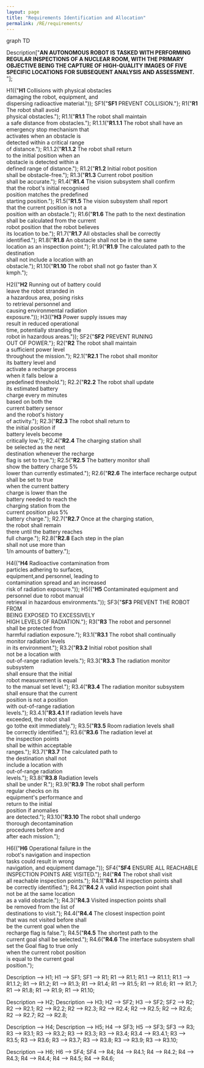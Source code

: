 ```yaml
---
layout: page
title: "Requirements Identification and Allocation"
permalink: /RE/requirements/
---
```

<html lang="en">
   <head>
	 <script src="https://cdnjs.cloudflare.com/ajax/libs/mermaid/8.0.0/mermaid.min.js"></script>
    </head>
	 
<body>

<div class="mermaid">graph TD

Description["<b>AN AUTONOMOUS ROBOT IS TASKED WITH PERFORMING REGULAR INSPECTIONS OF A NUCLEAR ROOM, WITH THE PRIMARY OBJECTIVE BEING THE CAPTURE OF HIGH-QUALITY IMAGES OF FIVE SPECIFIC LOCATIONS FOR SUBSEQUENT ANALYSIS AND ASSESSMENT. </b>"];

H1(("<b>H1</b> Collisions with physical obstacles<br/> damaging the robot, equipment, and<br/> dispersing radioactive material."));
SF1{"<b>SF1</b> PREVENT COLLISION."};
R1("<b>R1</b> The robot shall avoid<br/> physical obstacles.");
R1.1("<b>R1.1</b> The robot shall maintain<br/> a safe distance from obstacles.");
R1.1.1("<b>R1.1.1</b> The robot shall have an<br/> emergency stop mechanism that<br/> activates when an obstacle is<br/> detected within a critical range<br/> of distance.");
R1.1.2("<b>R1.1.2</b> The robot shall return<br/> to the initial position when an<br/> obstacle is detected within a <br/> defined range of distance.");
R1.2("<b>R1.2</b> Initial robot position<br/> shall be obstacle-free.");
R1.3("<b>R1.3</b> Current robot position<br/> shall be accurate.");
R1.4("<b>R1.4</b> The vision subsystem shall confirm<br/> that the robot's initial recognised<br/> position matches the predefined<br/> starting position.");
R1.5("<b>R1.5</b> The vision subsystem shall report<br/> that the current position is not a<br/> position with an obstacle.");
R1.6("<b>R1.6</b> The path to the next destination<br/> shall be calculated from the current<br/> robot position that the robot believes<br/> its location to be.");
R1.7("<b>R1.7</b> All obstacles shall be correctly<br/> identified.");
R1.8("<b>R1.8</b> An obstacle shall not be in the same<br/> location as an inspection point.");
R1.9("<b>R1.9</b> The calculated path to the destination<br/> shall not include a location with an<br/> obstacle.");
R1.10("<b>R1.10</b> The robot shall not go faster than X<br/> kmph.");


H2(("<b>H2</b> Running out of battery could<br/> leave the robot stranded in<br/> a hazardous area, posing risks<br/> to retrieval personnel and<br/> causing environmental radiation<br/> exposure."));
H3(("<b>H3</b> Power supply issues may<br/> result in reduced operational<br/> time, potentially stranding the<br/> robot in hazardous areas."));
SF2{"<b>SF2</b> PREVENT RUNING<br/> OUT OF POWER."};
R2("<b>R2</b> The robot shall maintain<br/> a sufficient power level<br/> throughout the mission.");
R2.1("<b>R2.1</b> The robot shall monitor<br/> its battery level and<br/> activate a recharge process<br/> when it falls below a<br/> predefined threshold.");
R2.2("<b>R2.2</b> The robot shall update<br/> its estimated battery<br/> charge every m minutes<br/> based on both the<br/> current battery sensor<br/> and the robot's history<br/> of activity.");
R2.3("<b>R2.3</b> The robot shall return to<br/> the initial position if<br/> battery levels become<br/> critically low.");
R2.4("<b>R2.4</b> The charging station shall<br/> be selected as the next<br/> destination whenever the recharge<br/> flag is set to true.");
R2.5("<b>R2.5</b> The battery monitor shall<br/> show the battery charge 5%<br/> lower than currently estimated.");
R2.6("<b>R2.6</b> The interface recharge output<br/> shall be set to true<br/> when the current battery<br/> charge is lower than the<br/> battery needed to reach the<br/> charging station from the<br/> current position plus 5%<br/> battery charge.");
R2.7("<b>R2.7</b> Once at the charging station,<br/> the robot shall remain<br/> there until the battery reaches<br/> full charge.");
R2.8("<b>R2.8</b> Each step in the plan<br/> shall not use more than<br/> 1/n amounts of battery.");


H4(("<b>H4</b> Radioactive contamination from<br/> particles adhering to surfaces,<br/> equipment,and personnel, leading to<br/>contamination spread and an increased<br/>risk of radiation exposure."));
H5(("<b>H5</b> Contaminated equipment and<br/> personnel due to robot manual<br/> retrieval in hazardous environments."));
SF3{"<b>SF3</b> PREVENT THE ROBOT FROM<br/>BEING EXPOSED TO EXCESSIVELY<br/>HIGH LEVELS OF RADIATION."};
R3("<b>R3</b> The robot and personnel<br/>shall be protected from<br/>harmful radiation exposure.");
R3.1("<b>R3.1</b> The robot shall continually<br/>monitor radiation levels<br/>in its environment.");
R3.2("<b>R3.2</b> Initial robot position shall<br/>not be a location with<br/>out-of-range radiation levels.");
R3.3("<b>R3.3</b> The radiation monitor subsystem<br/>shall ensure that the initial<br/>robot measurement is equal<br/>to the manual set level.");
R3.4("<b>R3.4</b> The radiation monitor subsystem<br/>shall ensure that the current<br/>position is not a position<br/>with out-of-range radiation<br/>levels.");
R3.4.1("<b>R3.4.1</b> If radiation levels have<br/> exceeded, the robot shall<br/> go tothe exit immediately.");
R3.5("<b>R3.5</b> Room radiation levels shall<br/>be correctly identified.");
R3.6("<b>R3.6</b> The radiation level at<br/>the inspection points<br/>shall be within acceptable<br/>ranges.");
R3.7("<b>R3.7</b> The calculated path to<br/>the destination shall not<br/>include a location with<br/>out-of-range radiation<br/>levels.");
R3.8("<b>R3.8</b> Radiation levels<br/>shall be under R.");
R3.9("<b>R3.9</b> The robot shall perform<br/>regular checks on its<br/>equipment's performance and<br/>return to the initial<br/>position if anomalies<br/>are detected.");
R3.10("<b>R3.10</b> The robot shall undergo<br/>thorough decontamination<br/>procedures before and<br/>after each mission.");


H6(("<b>H6</b> Operational failure in the<br/>robot's navigation and inspection<br/>tasks could result in wrong<br/>navigation, and equipment damage."));
SF4{"<b>SF4</b> ENSURE ALL REACHABLE<br/>INSPECTION POINTS ARE VISITED."};
R4("<b>R4</b> The robot shall visit<br/>all reachable inspection points.");
R4.1("<b>R4.1</b> All inspection points shall<br/>be correctly identified.");
R4.2("<b>R4.2</b> A valid inspection point shall<br/>not be at the same location<br/>as a valid obstacle.");
R4.3("<b>R4.3</b> Visited inspection points shall<br/>be removed from the list of<br/>destinations to visit.");
R4.4("<b>R4.4</b> The closest inspection point<br/>that was not visited before shall<br/>be the current goal when the<br/>recharge flag is false.");
R4.5("<b>R4.5</b> The shortest path to the<br/>current goal shall be selected.");
R4.6("<b>R4.6</b> The interface subsystem shall<br/>set the Goal flag to true only<br/>when the current robot position<br/>is equal to the current goal<br/>position.");



Description --> H1;
H1 --> SF1;
SF1 --> R1;
R1 --> R1.1;
R1.1 --> R1.1.1;
R1.1 --> R1.1.2;
R1 --> R1.2;
R1 --> R1.3;
R1 --> R1.4;
R1 --> R1.5;
R1 --> R1.6;
R1 --> R1.7;
R1 --> R1.8;
R1 --> R1.9;
R1 --> R1.10;

Description --> H2;
Description --> H3;
H2 --> SF2;
H3 --> SF2;
SF2 --> R2;
R2 --> R2.1;
R2 --> R2.2;
R2 --> R2.3;
R2 --> R2.4;
R2 --> R2.5;
R2 --> R2.6;
R2 --> R2.7;
R2 --> R2.8;


Description --> H4;
Description --> H5; 
H4 --> SF3;
H5 --> SF3;
SF3 --> R3;
R3 --> R3.1;
R3 --> R3.2;
R3 --> R3.3;
R3 --> R3.4;
R3.4 --> R3.4.1;
R3 --> R3.5;
R3 --> R3.6;
R3 --> R3.7;
R3 --> R3.8;
R3 --> R3.9;
R3 --> R3.10;

Description --> H6;
H6 --> SF4;
SF4 --> R4;
R4 --> R4.1;
R4 --> R4.2;
R4 --> R4.3;
R4 --> R4.4;
R4 --> R4.5;
R4 --> R4.6;

</div>

	
</body>
<script>
var config = {
    startOnLoad:true,
    theme: 'forest',
    flowchart:{
            useMaxWidth:false,
            htmlLabels:true
        }
};
mermaid.initialize(config);
window.mermaid.init(undefined, document.querySelectorAll('.language-mermaid'));
</script>

</html>
